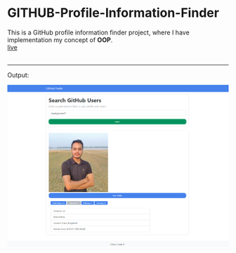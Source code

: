 # GITHUB-Profile-Information-Finder
This is a GitHub profile information finder project, where I have implementation my concept of **OOP**.
<br>
[live](https://asadujjaman47.github.io/GITHUB-Profile-Information-Finder/)<br><br>
<hr>
<p>Output:</p>
<img src="/img/output.PNG">
